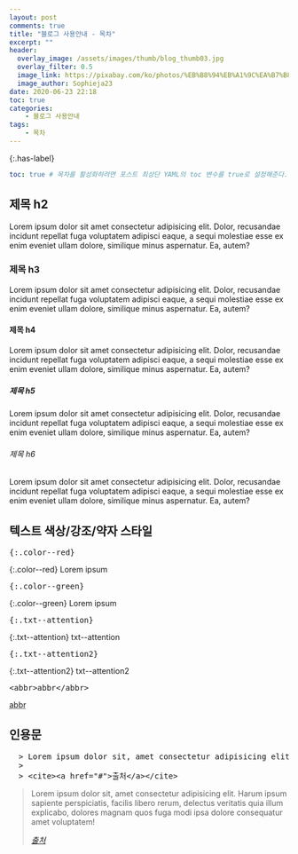 ```yaml
---
layout: post
comments: true
title: "블로그 사용안내 - 목차"
excerpt: ""
header:
  overlay_image: /assets/images/thumb/blog_thumb03.jpg
  overlay_filter: 0.5
  image_link: https://pixabay.com/ko/photos/%EB%B8%94%EB%A1%9C%EA%B7%B8-%EB%B8%94%EB%A1%9C%EA%B9%85-%EC%9B%8C%EB%93%9C-%ED%94%84%EB%A0%88%EC%8A%A4-684748/
  image_author: Sophieja23
date: 2020-06-23 22:18
toc: true
categories:
    - 블로그 사용안내
tags:
    - 목차
---
```


{:.has-label}
```yaml
toc: true # 목차를 활성화하려면 포스트 최상단 YAML의 toc 변수를 true로 설정해준다.
```

## 제목 h2

Lorem ipsum dolor sit amet consectetur adipisicing elit. Dolor, recusandae incidunt repellat fuga voluptatem adipisci eaque, a sequi molestiae esse ex enim eveniet ullam dolore, similique minus aspernatur. Ea, autem?

### 제목 h3

Lorem ipsum dolor sit amet consectetur adipisicing elit. Dolor, recusandae incidunt repellat fuga voluptatem adipisci eaque, a sequi molestiae esse ex enim eveniet ullam dolore, similique minus aspernatur. Ea, autem?

#### 제목 h4

Lorem ipsum dolor sit amet consectetur adipisicing elit. Dolor, recusandae incidunt repellat fuga voluptatem adipisci eaque, a sequi molestiae esse ex enim eveniet ullam dolore, similique minus aspernatur. Ea, autem?

##### 제목 h5

Lorem ipsum dolor sit amet consectetur adipisicing elit. Dolor, recusandae incidunt repellat fuga voluptatem adipisci eaque, a sequi molestiae esse ex enim eveniet ullam dolore, similique minus aspernatur. Ea, autem?

###### 제목 h6

Lorem ipsum dolor sit amet consectetur adipisicing elit. Dolor, recusandae incidunt repellat fuga voluptatem adipisci eaque, a sequi molestiae esse ex enim eveniet ullam dolore, similique minus aspernatur. Ea, autem?

## 텍스트 색상/강조/약자 스타일

<pre class="pre--example" title="markdown 코드">{:.color--red}</pre>

{:.color--red}
Lorem ipsum

<pre class="pre--example" title="markdown 코드">{:.color--green}</pre>

{:.color--green}
Lorem ipsum

<pre class="pre--example" title="markdown 코드">{:.txt--attention}</pre>

{:.txt--attention}
txt--attention

<pre class="pre--example" title="markdown 코드">{:.txt--attention2}</pre>

{:.txt--attention2}
txt--attention2

<pre class="pre--example" title="html 코드(abbr은 html 코드 삽입해야 함)">&lt;abbr&gt;abbr&lt;/abbr&gt;</pre>

<abbr title="abbreviation" aria-describedby="tooltip-of-this-title">abbr</abbr>

## 인용문

<pre class="pre--example" title="markdown 코드">
  > Lorem ipsum dolor sit, amet consectetur adipisicing elit. Harum ipsum sapiente perspiciatis, facilis libero rerum, delectus veritatis quia illum explicabo, dolores magnam quos fuga modi ipsa dolore consequatur amet voluptatem!
  >
  > &lt;cite&gt;&lt;a href="#"&gt;출처&lt;/a&gt;&lt;/cite&gt;
</pre>

> Lorem ipsum dolor sit, amet consectetur adipisicing elit. Harum ipsum sapiente perspiciatis, facilis libero rerum, delectus veritatis quia illum explicabo, dolores magnam quos fuga modi ipsa dolore consequatur amet voluptatem!
>
> <cite><a href="#">출처</a></cite>